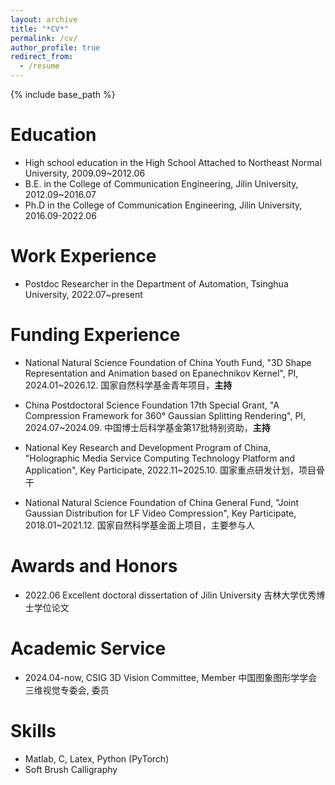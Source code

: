```yaml
---
layout: archive
title: "*CV*"
permalink: /cv/
author_profile: true
redirect_from:
  - /resume
---
```


{% include base_path %}

Education
======
* High school education in the High School Attached to Northeast Normal University, 2009.09~2012.06
* B.E. in the College of Communication Engineering, Jilin University, 2012.09~2016.07
* Ph.D in the College of Communication Engineering, Jilin University, 2016.09-2022.06

Work Experience
======
* Postdoc Researcher in the Department of Automation, Tsinghua University, 2022.07~present

  
Funding Experience
======
* National Natural Science Foundation of China Youth Fund, "3D Shape Representation and Animation based on Epanechnikov Kernel", PI, 2024.01~2026.12. 国家自然科学基金青年项目，**主持**

* China Postdoctoral Science Foundation 17th Special Grant, "A Compression Framework for 360° Gaussian Splitting Rendering", PI, 2024.07~2024.09. 中国博士后科学基金第17批特别资助，**主持**

* National Key Research and Development Program of China, "Holographic Media Service Computing Technology Platform and Application", Key Participate, 2022.11~2025.10. 国家重点研发计划，项目骨干

* National Natural Science Foundation of China General Fund, "Joint Gaussian Distribution for LF Video Compression", Key Participate, 2018.01~2021.12. 国家自然科学基金面上项目，主要参与人

Awards and Honors
======
* 2022.06 Excellent doctoral dissertation of Jilin University 吉林大学优秀博士学位论文

Academic Service
======
* 2024.04-now, CSIG 3D Vision Committee, Member 中国图象图形学学会三维视觉专委会, 委员

Skills
======
* Matlab, C, Latex, Python (PyTorch)
* Soft Brush Calligraphy


<!-- Publications
======
  <ul>{% for post in site.publications %}
    {% include archive-single-cv.html %}
  {% endfor %}</ul> -->
  
<!-- Talks
======
  <ul>{% for post in site.talks %}
    {% include archive-single-talk-cv.html %}
  {% endfor %}</ul> -->
  
<!-- Teaching
======
  <ul>{% for post in site.teaching %}
    {% include archive-single-cv.html %}
  {% endfor %}</ul> -->
  
<!-- Service and leadership
======
* Currently signed in to 43 different slack teams -->
